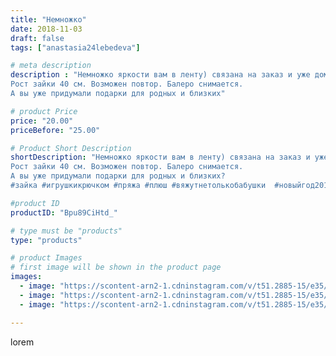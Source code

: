 ```yaml
---
title: "Немножко"
date: 2018-11-03
draft: false
tags: ["anastasia24lebedeva"]

# meta description
description : "Немножко яркости вам в ленту) связана на заказ и уже дома.
Рост зайки 40 см. Возможен повтор. Балеро снимается. 
А вы уже придумали подарки для родных и близких"

# product Price
price: "20.00"
priceBefore: "25.00"

# Product Short Description
shortDescription: "Немножко яркости вам в ленту) связана на заказ и уже дома.
Рост зайки 40 см. Возможен повтор. Балеро снимается. 
А вы уже придумали подарки для родных и близких? 
#зайка #игрушкикрючком #пряжа #плюш #вяжутнетолькобабушки  #новыйгод2019"

#product ID
productID: "Bpu89CiHtd_"

# type must be "products"
type: "products"

# product Images
# first image will be shown in the product page
images:
  - image: "https://scontent-arn2-1.cdninstagram.com/v/t51.2885-15/e35/43985749_2212867148960747_4190231806991931931_n.jpg?_nc_ht=scontent-arn2-1.cdninstagram.com&_nc_cat=111&_nc_ohc=fmpcJFtBXCcAX8leso1&se=7&tp=1&oh=5a51fac6e06311dcde1c5a8f981dc726&oe=6059E9C0&ig_cache_key=MTkwNDcyNzc2NjUwMDkyNzk3OQ%3D%3D.2"
  - image: "https://scontent-arn2-1.cdninstagram.com/v/t51.2885-15/e35/44510138_1119435648207867_1508458362792552529_n.jpg?_nc_ht=scontent-arn2-1.cdninstagram.com&_nc_cat=103&_nc_ohc=95pmbv7Y5q4AX87XKYZ&se=7&tp=1&oh=7d416c9762ae4d23c604cb039c87fd15&oe=605CB366&ig_cache_key=MTkwNDcyNzc2NjUyNjMwNjkwMw%3D%3D.2"
  - image: "https://scontent-arn2-1.cdninstagram.com/v/t51.2885-15/e35/44693748_538597033285549_4702892394223081301_n.jpg?_nc_ht=scontent-arn2-1.cdninstagram.com&_nc_cat=101&_nc_ohc=n1KJPjObRHAAX8s0MzH&se=7&tp=1&oh=7522ea5da81253858b947ef99174cfd6&oe=605C769C&ig_cache_key=MTkwNDcyNzc2NjUzNDUyOTAzMw%3D%3D.2"

---
```

lorem

